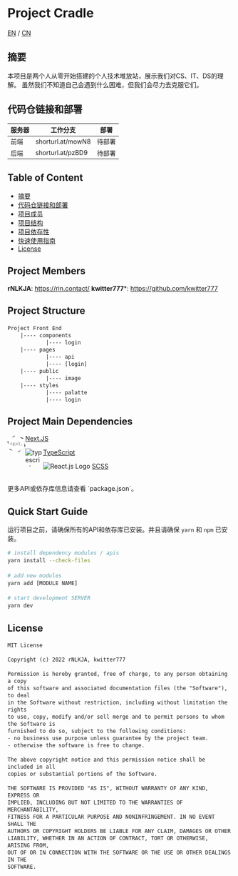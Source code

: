 <div><h1>Project Cradle</h1> <span align="right"><a href="https://github.com/chuangyu-hscy/--/blob/main/README.md">EN</a> / <a href="https://github.com/chuangyu-hscy/--/blob/main/doc/README.CN.md">CN</a></span></div>

## 摘要
本项目是两个人从零开始搭建的个人技术堆放站，展示我们对CS、IT、DS的理解。 虽然我们不知道自己会遇到什么困难，但我们会尽力去克服它们。

## 代码仓链接和部署

| 服务器 | 工作分支 | 部署 |
| ---- | ---- | ---- |
| 前端 | shorturl.at/mowN8 | 待部署 |
| 后端 | shorturl.at/pzBD9 | 待部署 |

## Table of Content
- [摘要](#summary)
- [代码仓链接和部署](#git-repository-links-and-deployments)
- [项目成员](#project-members)
- [项目结构](#project-structure)
- [项目依存性](#project-main-depedencies)
- [快速使用指南](#quick-start-guide)
- [License](#license)

## Project Members
**rNLKJA**: https://rin.contact/
**kwitter777***: https://github.com/kwitter777

## Project Structure
```
Project Front End
    |---- components  
            |---- login 
    |---- pages     
            |---- api
            |---- [login]
    |---- public   
            |---- image
    |---- styles
            |---- palatte
            |---- login
```

## Project Main Dependencies
<img src="https://raw.githubusercontent.com/Rohan-Shakya/Rohan-Shakya/master/images/next_logo.png" alt="Next.js Logo" width=40 height=40 align='left'> [Next.JS](https://nextjs.org/) 

<img src="https://upload.wikimedia.org/wikipedia/commons/thumb/4/4c/Typescript_logo_2020.svg/1200px-Typescript_logo_2020.svg.png" alt="typescript logo" width=40 height=40 align='left'> [TypeScript](https://www.typescriptlang.org/)

<img src="https://www.pngkey.com/png/full/377-3771917_scss-logo.png" alt="React.js Logo" width=45, height=45> [SCSS](https://sass-lang.com/) 

<br />
更多API或依存库信息请查看 `package.json`。

## Quick Start Guide
运行项目之前，请确保所有的API和依存库已安装。并且请确保 `yarn` 和 `npm` 已安装。

``` bash
# install dependency modules / apis
yarn install --check-files

# add new modules
yarn add [MODULE NAME]

# start development SERVER
yarn dev
```

## License
```
MIT License

Copyright (c) 2022 rNLKJA, kwitter777

Permission is hereby granted, free of charge, to any person obtaining a copy
of this software and associated documentation files (the "Software"), to deal
in the Software without restriction, including without limitation the rights
to use, copy, modify and/or sell merge and to permit persons to whom the Software is
furnished to do so, subject to the following conditions:
- no business use purpose unless guarantee by the project team.
- otherwise the software is free to change.

The above copyright notice and this permission notice shall be included in all
copies or substantial portions of the Software.

THE SOFTWARE IS PROVIDED "AS IS", WITHOUT WARRANTY OF ANY KIND, EXPRESS OR
IMPLIED, INCLUDING BUT NOT LIMITED TO THE WARRANTIES OF MERCHANTABILITY,
FITNESS FOR A PARTICULAR PURPOSE AND NONINFRINGEMENT. IN NO EVENT SHALL THE
AUTHORS OR COPYRIGHT HOLDERS BE LIABLE FOR ANY CLAIM, DAMAGES OR OTHER
LIABILITY, WHETHER IN AN ACTION OF CONTRACT, TORT OR OTHERWISE, ARISING FROM,
OUT OF OR IN CONNECTION WITH THE SOFTWARE OR THE USE OR OTHER DEALINGS IN THE
SOFTWARE.
```
